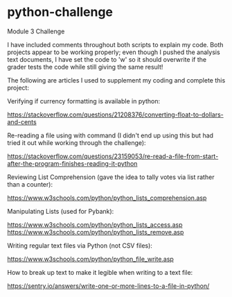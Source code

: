 # python-challenge
Module 3 Challenge

I have included comments throughout both scripts to explain my code. Both projects appear to be working properly; even though I pushed the analysis text documents, I have set the code to 'w' so it should overwrite if the grader tests the code while still giving the same result!

The following are articles I used to supplement my coding and complete this project:

Verifying if currency formatting is available in python:

https://stackoverflow.com/questions/21208376/converting-float-to-dollars-and-cents

Re-reading a file using with command (I didn't end up using this but had tried it out while working
through the challenge):

https://stackoverflow.com/questions/23159053/re-read-a-file-from-start-after-the-program-finishes-reading-it-python

Reviewing List Comprehension (gave the idea to tally votes via list rather than a counter):

https://www.w3schools.com/python/python_lists_comprehension.asp

Manipulating Lists (used for Pybank):

https://www.w3schools.com/python/python_lists_access.asp
https://www.w3schools.com/python/python_lists_remove.asp

Writing regular text files via Python (not CSV files):

https://www.w3schools.com/python/python_file_write.asp

How to break up text to make it legible when writing to a text file:

https://sentry.io/answers/write-one-or-more-lines-to-a-file-in-python/